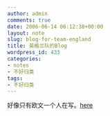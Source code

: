 ```yaml
---
author: admin
comments: true
date: 2006-06-14 06:12:38+00:00
layout: note
slug: blog-for-team-england
title: 英格兰队的Blog
wordpress_id: 433
categories:
- notes
- 不好归类
tags:
- 不好归类
---
```


好像只有欧文一个人在写。[here](http://worldcup-uk.spaces.msn.com/blog/)
